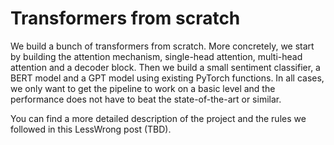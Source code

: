 # Transformers from scratch

We build a bunch of transformers from scratch. 
More concretely, we start by building the attention mechanism, single-head attention, multi-head attention and a decoder block.
Then we build a small sentiment classifier, a BERT model and a GPT model using existing PyTorch functions.
In all cases, we only want to get the pipeline to work on a basic level and the performance does not have to beat the state-of-the-art or similar. 

You can find a more detailed description of the project and the rules we followed in this LessWrong post (TBD). 
